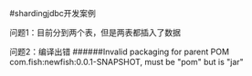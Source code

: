 #shardingjdbc开发案例

问题1：目前分到两个表，但是两表都插入了数据


问题2：编译出错
######Invalid packaging for parent POM com.fish:newfish:0.0.1-SNAPSHOT, must be "pom" but is "jar"